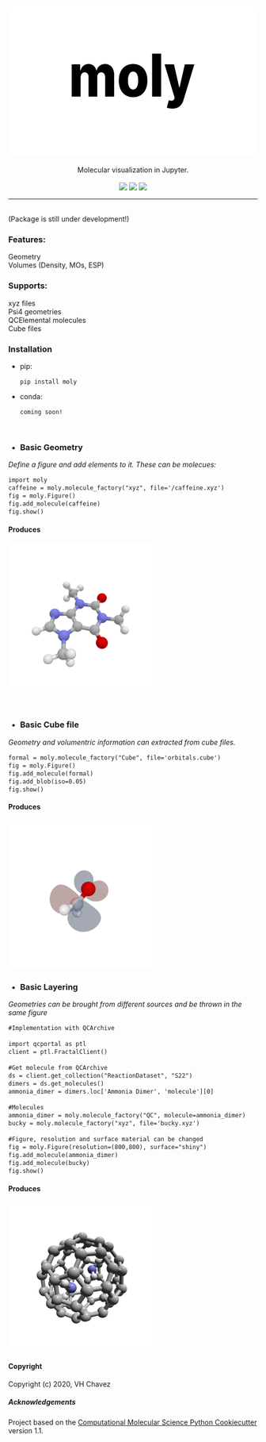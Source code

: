 <p align="center">
<br>
<img src="media/title.png" alt="moly" height=300> <br><br>
Molecular visualization in Jupyter.<br><br>
<a href="https://travis-ci.com/VHChavez/moly"><img src="https://travis-ci.com/VHChavez/moly.svg?branch=master" /></a>  
<a href="https://lgtm.com/projects/g/VHchavez/moly/context:python"><img src="https://img.shields.io/lgtm/grade/python/g/VHchavez/moly.svg?logo=lgtm&logoWidth=18" /></a>  
<a href="https://opensource.org/licenses/BSD-3-Clause"><img src="https://img.shields.io/badge/License-BSD%203--Clause-blue.svg" /></a>
<br>
</p>

---

<br>
(Package is still under development!)


### Features:  
Geometry  
Volumes (Density, MOs, ESP)    

### Supports:
xyz files  
Psi4 geometries  
QCElemental molecules  
Cube files  

### Installation 
* pip:
    ```
    pip install moly
     ```
* conda:
    ```
    coming soon!
    ```
      
<br>

 
* ### Basic Geometry
*Define a figure and add elements to it. These can be molecues:*
 
 ```
 import moly
 caffeine = moly.molecule_factory("xyz", file='/caffeine.xyz')
 fig = moly.Figure()
 fig.add_molecule(caffeine)
 fig.show()
 ```
 
#### Produces
<img src="/media/caffeine.png" alt="caffeine" height=300> <br>

<br>

* ### Basic Cube file 
*Geometry and volumentric information can extracted from cube files.*
 ```
formal = moly.molecule_factory("Cube", file='orbitals.cube')
fig = moly.Figure()
fig.add_molecule(formal)
fig.add_blob(iso=0.05)
fig.show()
 ```
 #### Produces
  <img src="/media/formaldehyde.png" alt="formal" height=300> <br>
  
  
* ### Basic Layering
*Geometries can be brought from different sources and be thrown in the same figure*
 ```
#Implementation with QCArchive

import qcportal as ptl
client = ptl.FractalClient()

#Get molecule from QCArchive
ds = client.get_collection("ReactionDataset", "S22")
dimers = ds.get_molecules()
ammonia_dimer = dimers.loc['Ammonia Dimer', 'molecule'][0]

#Molecules
ammonia_dimer = moly.molecule_factory("QC", molecule=ammonia_dimer)
bucky = moly.molecule_factory("xyz", file='bucky.xyz')

#Figure, resolution and surface material can be changed
fig = moly.Figure(resolution=(800,800), surface="shiny")
fig.add_molecule(ammonia_dimer)
fig.add_molecule(bucky)
fig.show()
 ```
 
  #### Produces
  <img src="/media/bucky.png" alt="bucky" height=300> <br>
 

 

#### Copyright
Copyright (c) 2020, VH Chavez


##### Acknowledgements
Project based on the 
[Computational Molecular Science Python Cookiecutter](https://github.com/molssi/cookiecutter-cms) version 1.1.
